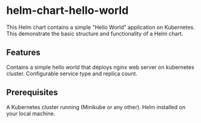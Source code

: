 # helm-chart-hello-world

This Helm chart contains a simple "Hello World" application on Kubernetes. This demonstrate the basic structure and functionality of a Helm chart.

## Features

Contains a simple hello world that deploys nginx web server on kubernetes cluster.
Configurable service type and replica count.

## Prerequisites

A Kubernetes cluster running (Minikube or any other).
Helm installed on your local machine.

